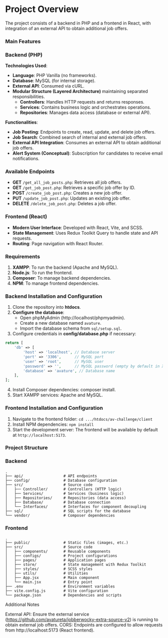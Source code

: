 # Project Overview

The project consists of a backend in PHP and a frontend in React, with integration of an external API to obtain additional job offers.

### **Main Features**

### **Backend (PHP)**

**Technologies Used**:

- **Language**: PHP Vanilla (no frameworks).
- **Database**: MySQL (for internal storage).
- **External API**: Consumed via cURL.
- **Modular Structure (Layered Architecture)** maintaining separated responsibilities.
    - **Controllers**: Handles HTTP requests and returns responses.
    - **Services**: Contains business logic and orchestrates operations.
    - **Repositories**: Manages data access (database or external API).

**Functionalities**:

- **Job Posting**: Endpoints to create, read, update, and delete job offers.
- **Job Search**: Combined search of internal and external job offers.
- **External API Integration**: Consumes an external API to obtain additional job offers.
- **Alert System (Conceptual)**: Subscription for candidates to receive email notifications.

### **Available Endpoints**

- **GET** `/get_all_job_posts.php`: Retrieves all job offers.
- **GET** `/get_job_post.php`: Retrieves a specific job offer by ID.
- **POST** `/create_job_post.php`: Creates a new job offer.
- **PUT** `/update_job_post.php`: Updates an existing job offer.
- **DELETE** `/delete_job_post.php`: Deletes a job offer.

### **Frontend (React)**

- **Modern User Interface**: Developed with React, Vite, and SCSS.
- **State Management**: Uses Redux Toolkit Query to handle state and API requests.
- **Routing**: Page navigation with React Router.

### **Requirements**

1. **XAMPP**: To run the backend (Apache and MySQL).
2. **Node.js**: To run the frontend.
3. **Composer**: To manage backend dependencies.
4. **NPM**: To manage frontend dependencies.

### **Backend Installation and Configuration**

1. Clone the repository into **htdocs**.
2. **Configure the database**:
    - Open phpMyAdmin (http://localhost/phpmyadmin).
    - Create a new database named `avature`.
    - Import the database schema from `sql/setup.sql`.
3. Configure credentials in **config/database.php** if necessary:

```php
return [
    'db' => [
        'host' => 'localhost', // Database server
        'port' => '3306',      // MySQL port
        'user' => 'root',      // MySQL user
        'password' => '',      // MySQL password (empty by default in XAMPP)
        'database' => 'avature', // Database name
    ],
];
```
4. Install Composer dependencies: composer install.
5. Start XAMPP services: Apache and MySQL.

### **Frontend Installation and Configuration**
1. Navigate to the frontend folder: `cd .../htdocs/av-challenge/client`
2. Install NPM dependencies: `npm install`
3. Start the development server: The frontend will be available by default at `http://localhost:5173`.

### **Project Structure**
### **Backend**
```
.
├── api/                  # API endpoints
├── config/               # Database configuration
├── src/                  # Source code
│   ├── Controller/       # Controllers (HTTP logic)
│   ├── Services/         # Services (business logic)
│   ├── Repositories/     # Repositories (data access)
│   ├── Database/         # Database connection
│   └── Interfaces/       # Interfaces for component decoupling
├── sql/                  # SQL scripts for the database
└── vendor/               # Composer dependencies
```
### **Frontend**
```
.
├── public/               # Static files (images, etc.)
├── src/                  # Source code
│   ├── components/       # Reusable components
│   ├── configs/          # Project configurations
│   ├── pages/            # Application pages
│   ├── store/            # State management with Redux Toolkit
│   ├── styles/           # SCSS styles
│   ├── utils/            # Utilities
│   ├── App.jsx           # Main component
│   └── main.jsx          # Entry point
├── .env                  # Environment variables
├── vite.config.js        # Vite configuration
└── package.json          # Dependencies and scripts
```

Additional Notes

External API: Ensure the external service (https://github.com/avatureta/jobberwocky-extra-source-v2) is running to obtain external job offers.
CORS: Endpoints are configured to allow requests from http://localhost:5173 (React frontend).


